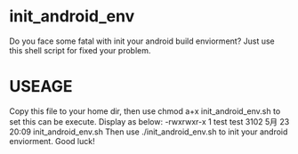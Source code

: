 init_android_env
================

Do you face some fatal with init your android build enviorment? Just use this shell script for fixed your problem.

USEAGE
================

Copy this file to your home dir, then use chmod a+x init_android_env.sh to set this can be execute.
Display as below:
-rwxrwxr-x 1 test test 3102  5月 23 20:09 init_android_env.sh
Then use ./init_android_env.sh to init your android enviorment.
Good luck!